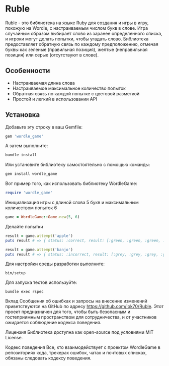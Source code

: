# Ruble

Ruble - это библиотека на языке Ruby для создания и игры в игру, похожую на Wordle, с настраиваемым числом букв в слове. Игра случайным образом выбирает слово из заранее определенного списка, и игроки могут делать попытки, чтобы угадать слово. Библиотека предоставляет обратную связь по каждому предположению, отмечая буквы как зеленые (правильная позиция), желтые (неправильная позиция) или серые (отсутствуют в слове).

## Особенности

- Настраиваемая длина слова
- Настраиваемое максимальное количество попыток
- Обратная связь по каждой попытке с цветовой разметкой
- Простой и легкий в использовании API

## Установка

Добавьте эту строку в ваш Gemfile:

```ruby
gem 'wordle_game'
```


А затем выполните:

```ruby
bundle install
```


Или установите библиотеку самостоятельно с помощью команды:

```ruby
gem install wordle_game
```


Вот пример того, как использовать библиотеку WordleGame:

```ruby
require 'wordle_game'
```

Инициализация игры с длиной слова 5 букв и максимальным количеством попыток 6

```ruby
game = WordleGame::Game.new(5, 6)
```

Делайте попытки
```ruby
result = game.attempt('apple')
puts result # => { status: :correct, result: [:green, :green, :green, :green, :green], attempts_left: 5 }

result = game.attempt('banjo')
puts result # => { status: :incorrect, result: [:grey, :grey, :grey, :grey, :grey], attempts_left: 4 }
```

Для настройки среды разработки выполните:

```
bin/setup
```

Для запуска тестов используйте:

```
bundle exec rspec
```

Вклад
Сообщения об ошибках и запросы на внесение изменений приветствуются на GitHub по адресу https://github.com/lok70/Ruble. Этот проект предназначен для того, чтобы быть безопасным и гостеприимным пространством для сотрудничества, и от участников ожидается соблюдение кодекса поведения.


Лицензия
Библиотека доступна как open-source под условиями MIT License.

Кодекс поведения
Все, кто взаимодействует с проектом WordleGame в репозиториях кода, трекерах ошибок, чатах и почтовых списках, обязаны следовать кодексу поведения.

